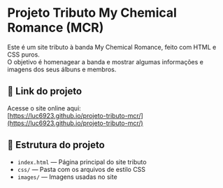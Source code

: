 # Projeto Tributo My Chemical Romance (MCR)

Este é um site tributo à banda My Chemical Romance, feito com HTML e CSS puros.  
O objetivo é homenagear a banda e mostrar algumas informações e imagens dos seus álbuns e membros.

## 🔗 Link do projeto

 
Acesse o site online aqui:  
[https://luc6923.github.io/projeto-tributo-mcr/](https://luc6923.github.io/projeto-tributo-mcr/)


## 📂 Estrutura do projeto

- `index.html` — Página principal do site tributo  
- `css/` — Pasta com os arquivos de estilo CSS  
- `images/` — Imagens usadas no site
